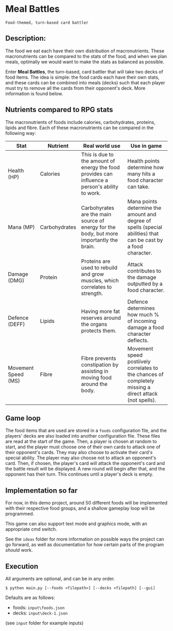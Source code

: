 # Meal Battles

    Food-themed, turn-based card battler

## Description:

The food we eat each have their own distribution of macronutrients.
These macronutrients can be compared to the stats of the food, and when we plan
meals, optimally we would want to make the stats as balanced as possible.

Enter **Meal Battles**, the turn-based, card battler that will take two decks of
food items. The idea is simple: the food cards each have their own stats, and these
cards can be combined into meals (decks) such that each player must try to remove
all the cards from their opponent's deck. More information is found below.

## Nutrients compared to RPG stats

The macronutrients of foods include calories, carbohydrates, proteins, lipids and fibre.
Each of these macronutrients can be compared in the following way:

| Stat                | Nutrient      | Real world use                                                                                  | Use in game                                                                                                     |
| ------------------- | ------------- | ----------------------------------------------------------------------------------------------- | --------------------------------------------------------------------------------------------------------------- |
| Health (HP)         | Calories      | This is due to the amount of energy the food provides can influence a person's ability to work. | Health points determine how many hits a food character can take.                                                |
| Mana (MP)           | Carbohydrates | Carbohyrates are the main source of energy for the body, but more importantly the brain.        | Mana points determine the amount and degree of spells (special abilities) that can be cast by a food character. |
| Damage (DMG)        | Protein       | Proteins are used to rebuild and grow muscles, which correlates to strength.                    | Attack contributes to the damage outputted by a food character.                                                 |
| Defence (DEFF)      | Lipids        | Having more fat reserves around the organs protects them.                                       | Defence determines how much % of incoming damage a food character deflects.                                     |
| Movement Speed (MS) | Fibre         | Fibre prevents constipation by assisting in moving food around the body.                        | Movement speed postiively correlates to the chances of completely missing a direct attack (not spells).         |

## Game loop

The food items that are used are stored in a `foods` configuration file, and the players' decks are also loaded into another configuration file.
These files are read at the start of the game.
Then, a player is chosen at random to start, and the player must choose one of their own cards to attack one of their opponent's cards. They may also choose to activate their card's special ability. The player may also choose not to attack an opponent's card. Then, if chosen, the player's card will attack the opponent's card and the battle result will be displayed. A new round will begin after that, and the opponent has their turn. This continues until a player's deck is empty.

## Implementation so far

For now, in this demo project, around 50 different foods will be implemented with their
respective food groups, and a shallow gameplay loop will be programmed.

This game can also support text mode and graphics mode, with an appropriate cmd switch.

See the `ideas` folder for more information on possible ways the project can
go forward, as well as documentation for how certain parts of the program _should_ work.

## Execution

All arguments are optional, and can be in any order.

`$ python main.py [--foods <filepath>] [--decks <filepath] [--gui]`

Defaults are as follows:

- foods: `input\foods.json`
- decks: `input\deck-1.json`

(see `input` folder for example inputs)

